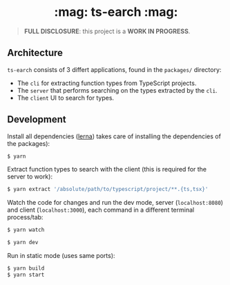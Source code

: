 <h1 align="center">:mag: ts-earch :mag:</h1>

> **FULL DISCLOSURE**: this project is a **WORK IN PROGRESS**.

## Architecture

`ts-earch` consists of 3 differt applications, found in the `packages/`
directory:

- The `cli` for extracting function types from TypeScript projects.
- The `server` that performs searching on the types extracted by the `cli`.
- The `client` UI to search for types.

## Development

Install all dependencies ([lerna](https://lernajs.io/)) takes care of installing
the dependencies of the packages):

```bash
$ yarn
```

Extract function types to search with the client (this is required for the
server to work):

```bash
$ yarn extract '/absolute/path/to/typescript/project/**.{ts,tsx}'
```

Watch the code for changes and run the dev mode, server (`localhost:8080`) and
client (`localhost:3000`), each command in a different terminal process/tab:

```bash
$ yarn watch
```

```bash
$ yarn dev
```

Run in static mode (uses same ports):

```bash
$ yarn build
$ yarn start
```
